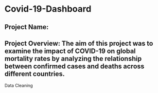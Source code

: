# Covid-19-Dashboard
Project Name:
---


Project Overview: The aim of this project was to examine the impact of COVID-19
on global mortality rates by analyzing the relationship between
confirmed cases and deaths across different countries.
----


Data Cleaning
